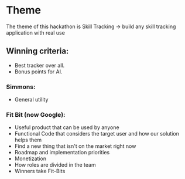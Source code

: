 # Theme
The theme of this hackathon is Skill Tracking -> build any skill tracking application with real use

## Winning criteria:
* Best tracker over all.
* Bonus points for AI.

### Simmons:
* General utility

### Fit Bit (now Google):
* Useful product that can be used by anyone
* Functional Code that considers the target user and how our solution helps them
* Find a new thing that isn't on the market right now
* Roadmap and implementation priorities
* Monetization
* How roles are divided in the team
* Winners take Fit-Bits